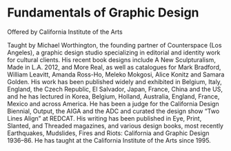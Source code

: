 # Fundamentals of Graphic Design

Offered by California Institute of the Arts

Taught by Michael Worthington, the founding partner of Counterspace (Los Angeles), a graphic design studio specializing in editorial and identity work for 
cultural clients. His recent book designs include A New Sculpturalism, Made in L.A. 2012, and More Real, as well as catalogues for Mark Bradford, William Leavitt, 
Amanda Ross-Ho, Meleko Mokgosi, Alice Konitz and Samara Golden. His work has been published widely and exhibited in Belgium, Italy, England, the Czech Republic, 
El Salvador, Japan, France, China and the US, and he has lectured in Korea, Belgium, Holland, Australia, England, France, Mexico and across America. He has been a 
judge for the California Design Biennial, Output, the AIGA and the ADC and curated the design show “Two Lines Align” at REDCAT. His writing has been published in Eye, 
Print, Slanted, and Threaded magazines, and various design books, most recently Earthquakes, Mudslides, Fires and Riots: California and Graphic Design 1936–86. He has 
taught at the California Institute of the Arts since 1995.

